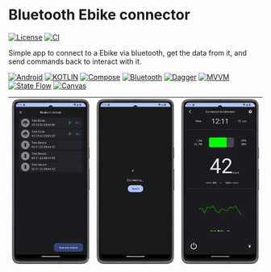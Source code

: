 Bluetooth Ebike connector
=====

[![License](https://img.shields.io/badge/License-MIT-blue.svg)](https://github.com/EndikaCo/app_bluetooth_bike/LICENSE)
[![CI](https://github.com/EndikaCo/app_bluetooth_bike/actions/workflows/testing.yml/badge.svg)](https://github.com/EndikaCo/app_bluetooth_bike/actions/workflows/testing.yml)

Simple app to connect to a Ebike via bluetooth, get the data from it, and send commands back to
interact with it.

[![Android](https://img.shields.io/badge/Android-grey?style=&logo=android&logoColor=green)](https://www.android.com/)
[![KOTLIN](https://img.shields.io/badge/Kotlin-grey?style=none&logo=Kotlin&logoColor=-5C2D91)](https://kotlinlang.org/)
[![Compose](https://img.shields.io/badge/Jetpack_Compose-blue?style=none&logo=)](https://kotlinlang.org/)
[![Bluetooth](https://img.shields.io/badge/bluetooth-grey?style=none&logo=bluetooth&logoColor=white)]()
[![Dagger](https://img.shields.io/badge/Dagger_Hilt-grey?style=&logo=)]()
[![MVVM](https://img.shields.io/badge/MVVM-orange?style=&logo=)]()
[![State Flow](https://img.shields.io/badge/State_Flow-grey?style=&logo=)]()
[![Canvas](https://img.shields.io/badge/canvas-grey?style=none&logo=canvas&logoColor=white)]()

| ![devicesScreen](images/img_1.png) | ![img_3.png](images/img_2.png) | ![bikeScreen](images/img_3.png) |
|------------------------------------|-------------------------|---------------------------------|

